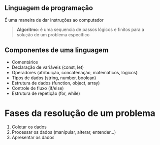 ## Linguagem de programação

É uma maneira de dar instruções ao computador

> **Algoritmo**: é uma sequencia de passos lógicos e finitos para a solução de um problema específico

## Componentes de uma linguagem

- Comentários
- Declaração de variáveis (const, let)
- Operadores (atribuição, concatenação, matemáticos, lógicos)
- Tipos de dados (string, number, boolean)
- Estrutura de dados (function, object, array)
- Controle de fluxo (if/else)
- Estrutura de repetição (for, while)

# Fases da resolução de um problema
1. Coletar os dados
2. Processar os dados (manipular, alterar, entender...)
3. Apresentar os dados

